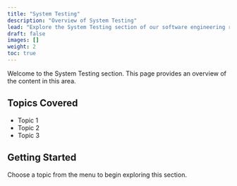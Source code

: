 ```yaml
---
title: "System Testing"
description: "Overview of System Testing"
lead: "Explore the System Testing section of our software engineering resources."
draft: false
images: []
weight: 2
toc: true
---
```


Welcome to the System Testing section. This page provides an overview of the content in this area.

## Topics Covered

- Topic 1
- Topic 2
- Topic 3

## Getting Started

Choose a topic from the menu to begin exploring this section.
